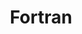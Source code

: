 ---
git: https://github.com/fortran-lang
logohandle: fortran-lang
sort: fortran-lang
title: Fortran
twitter: https://x.com/fortranlang
website: https://fortran-lang.org/
---